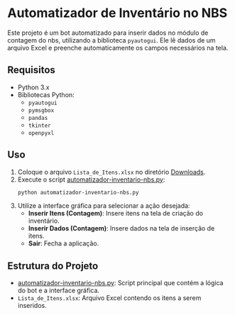 # Automatizador de Inventário no NBS

Este projeto é um bot automatizado para inserir dados no módulo de contagem do nbs, utilizando a biblioteca `pyautogui`. Ele lê dados de um arquivo Excel e preenche automaticamente os campos necessários na tela.

## Requisitos

- Python 3.x
- Bibliotecas Python:
  - `pyautogui`
  - `pymsgbox`
  - `pandas`
  - `tkinter`
  - `openpyxl`

## Uso

1. Coloque o arquivo `Lista_de_Itens.xlsx` no diretório [Downloads](http://_vscodecontentref_/1).
2. Execute o script [automatizador-inventario-nbs.py](http://_vscodecontentref_/2):
    ```sh
    python automatizador-inventario-nbs.py
    ```
3. Utilize a interface gráfica para selecionar a ação desejada:
    - **Inserir Itens (Contagem)**: Insere itens na tela de criação do inventário.
    - **Inserir Dados (Contagem)**: Insere dados na tela de inserção de itens.
    - **Sair**: Fecha a aplicação.

## Estrutura do Projeto

- [automatizador-inventario-nbs.py](http://_vscodecontentref_/3): Script principal que contém a lógica do bot e a interface gráfica.
- `Lista_de_Itens.xlsx`: Arquivo Excel contendo os itens a serem inseridos.
